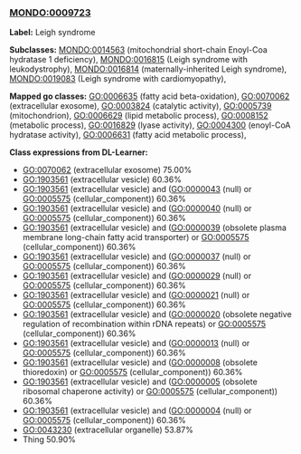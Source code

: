 
### [MONDO:0009723](http://purl.obolibrary.org/obo/MONDO_0009723)
**Label:** Leigh syndrome

**Subclasses:** [MONDO:0014563](http://purl.obolibrary.org/obo/MONDO_0014563) (mitochondrial short-chain Enoyl-Coa hydratase 1 deficiency), [MONDO:0016815](http://purl.obolibrary.org/obo/MONDO_0016815) (Leigh syndrome with leukodystrophy), [MONDO:0016814](http://purl.obolibrary.org/obo/MONDO_0016814) (maternally-inherited Leigh syndrome), [MONDO:0019083](http://purl.obolibrary.org/obo/MONDO_0019083) (Leigh syndrome with cardiomyopathy), 

**Mapped go classes:** [GO:0006635](http://purl.obolibrary.org/obo/GO_0006635) (fatty acid beta-oxidation), [GO:0070062](http://purl.obolibrary.org/obo/GO_0070062) (extracellular exosome), [GO:0003824](http://purl.obolibrary.org/obo/GO_0003824) (catalytic activity), [GO:0005739](http://purl.obolibrary.org/obo/GO_0005739) (mitochondrion), [GO:0006629](http://purl.obolibrary.org/obo/GO_0006629) (lipid metabolic process), [GO:0008152](http://purl.obolibrary.org/obo/GO_0008152) (metabolic process), [GO:0016829](http://purl.obolibrary.org/obo/GO_0016829) (lyase activity), [GO:0004300](http://purl.obolibrary.org/obo/GO_0004300) (enoyl-CoA hydratase activity), [GO:0006631](http://purl.obolibrary.org/obo/GO_0006631) (fatty acid metabolic process), 

**Class expressions from DL-Learner:**

- [GO:0070062](http://purl.obolibrary.org/obo/GO_0070062) (extracellular exosome) 75.00%
- [GO:1903561](http://purl.obolibrary.org/obo/GO_1903561) (extracellular vesicle) 60.36%
- [GO:1903561](http://purl.obolibrary.org/obo/GO_1903561) (extracellular vesicle) and ([GO:0000043](http://purl.obolibrary.org/obo/GO_0000043) (null) or [GO:0005575](http://purl.obolibrary.org/obo/GO_0005575) (cellular_component)) 60.36%
- [GO:1903561](http://purl.obolibrary.org/obo/GO_1903561) (extracellular vesicle) and ([GO:0000040](http://purl.obolibrary.org/obo/GO_0000040) (null) or [GO:0005575](http://purl.obolibrary.org/obo/GO_0005575) (cellular_component)) 60.36%
- [GO:1903561](http://purl.obolibrary.org/obo/GO_1903561) (extracellular vesicle) and ([GO:0000039](http://purl.obolibrary.org/obo/GO_0000039) (obsolete plasma membrane long-chain fatty acid transporter) or [GO:0005575](http://purl.obolibrary.org/obo/GO_0005575) (cellular_component)) 60.36%
- [GO:1903561](http://purl.obolibrary.org/obo/GO_1903561) (extracellular vesicle) and ([GO:0000037](http://purl.obolibrary.org/obo/GO_0000037) (null) or [GO:0005575](http://purl.obolibrary.org/obo/GO_0005575) (cellular_component)) 60.36%
- [GO:1903561](http://purl.obolibrary.org/obo/GO_1903561) (extracellular vesicle) and ([GO:0000029](http://purl.obolibrary.org/obo/GO_0000029) (null) or [GO:0005575](http://purl.obolibrary.org/obo/GO_0005575) (cellular_component)) 60.36%
- [GO:1903561](http://purl.obolibrary.org/obo/GO_1903561) (extracellular vesicle) and ([GO:0000021](http://purl.obolibrary.org/obo/GO_0000021) (null) or [GO:0005575](http://purl.obolibrary.org/obo/GO_0005575) (cellular_component)) 60.36%
- [GO:1903561](http://purl.obolibrary.org/obo/GO_1903561) (extracellular vesicle) and ([GO:0000020](http://purl.obolibrary.org/obo/GO_0000020) (obsolete negative regulation of recombination within rDNA repeats) or [GO:0005575](http://purl.obolibrary.org/obo/GO_0005575) (cellular_component)) 60.36%
- [GO:1903561](http://purl.obolibrary.org/obo/GO_1903561) (extracellular vesicle) and ([GO:0000013](http://purl.obolibrary.org/obo/GO_0000013) (null) or [GO:0005575](http://purl.obolibrary.org/obo/GO_0005575) (cellular_component)) 60.36%
- [GO:1903561](http://purl.obolibrary.org/obo/GO_1903561) (extracellular vesicle) and ([GO:0000008](http://purl.obolibrary.org/obo/GO_0000008) (obsolete thioredoxin) or [GO:0005575](http://purl.obolibrary.org/obo/GO_0005575) (cellular_component)) 60.36%
- [GO:1903561](http://purl.obolibrary.org/obo/GO_1903561) (extracellular vesicle) and ([GO:0000005](http://purl.obolibrary.org/obo/GO_0000005) (obsolete ribosomal chaperone activity) or [GO:0005575](http://purl.obolibrary.org/obo/GO_0005575) (cellular_component)) 60.36%
- [GO:1903561](http://purl.obolibrary.org/obo/GO_1903561) (extracellular vesicle) and ([GO:0000004](http://purl.obolibrary.org/obo/GO_0000004) (null) or [GO:0005575](http://purl.obolibrary.org/obo/GO_0005575) (cellular_component)) 60.36%
- [GO:0043230](http://purl.obolibrary.org/obo/GO_0043230) (extracellular organelle) 53.87%
- Thing 50.90%


